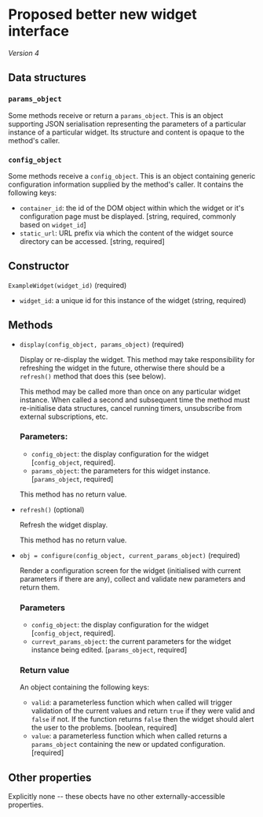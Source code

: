 Proposed better new widget interface
====================================

_Version 4_

Data structures
---------------

### `params_object`

Some methods receive or return a `params_object`. This is an object
supporting JSON serialisation representing the parameters of a
particular instance of a particular widget. Its structure and content
is opaque to the method's caller.

### `config_object`

Some methods receive a `config_object`. This is an object containing
generic configuration information supplied by the method's caller. It
contains the following keys:

* `container_id`: the id of the DOM object within which
  the widget or it's configuration page must be displayed.
  [string, required, commonly based on `widget_id`]
* `static_url`: URL prefix via which the content of the widget
  source directory can be accessed. [string, required]

Constructor
-----------

`ExampleWidget(widget_id)` (required)

* `widget_id`: a unique id for this instance of the widget (string, required)

Methods
-------

* `display(config_object, params_object)` (required)

  Display or re-display the widget. This method may take
  responsibility for refreshing the widget in the future,
  otherwise there should be a `refresh()` method that
  does this (see below).

  This method may be called more than once on any particular
  widget instance. When called a second and subsequent time the
  method must re-initialise data structures,
  cancel running timers, unsubscribe from external
  subscriptions, etc.

  ### Parameters:

  * `config_object`: the display configuration for the widget
    [`config_object`, required].
  * `params_object`: the parameters for this widget instance.
    [`params_object`, required]

  This method has no return value.

* `refresh()` (optional)

  Refresh the widget display.

  This method has no return value.

* `obj = configure(config_object, current_params_object)` (required)

  Render a configuration screen for the widget (initialised
  with current parameters if there are any), collect and validate
  new parameters and return them.

  ### Parameters

  * `config_object`: the display configuration for the widget
    [`config_object`, required].
  * `currevt_params_object`: the current parameters for the widget instance
    being edited. [`params_object`, required]

  ### Return value

  An object containing the following keys:

  * `valid`: a parameterless function which when called
     will trigger validation of the current values and return
     `true` if they were valid and `false` if not. If the
     function returns `false` then the widget should alert
     the user to the problems. [boolean,
     required]
  * `value`: a parameterless function which when called returns
     a `params_object` containing the new or updated
     configuration. [required]

Other properties
----------------

Explicitly none -- these obects have no other externally-accessible properties.
